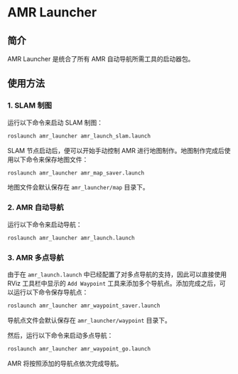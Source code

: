 # AMR Launcher

## 简介
AMR Launcher 是统合了所有 AMR 自动导航所需工具的启动器包。

## 使用方法

### 1. SLAM 制图

运行以下命令来启动 SLAM 制图：

```bash
roslaunch amr_launcher amr_launch_slam.launch
```

SLAM 节点启动后，便可以开始手动控制 AMR 进行地图制作。地图制作完成后使用以下命令来保存地图文件：

```bash
roslaunch amr_launcher amr_map_saver.launch
```

地图文件会默认保存在 `amr_launcher/map` 目录下。

### 2. AMR 自动导航

运行以下命令来启动导航：

```bash
roslaunch amr_launcher amr_launch.launch
```

### 3. AMR 多点导航

由于在 `amr_launch.launch` 中已经配置了对多点导航的支持，因此可以直接使用 RViz 工具栏中显示的 `Add Waypoint` 工具来添加多个导航点。添加完成之后，可以运行以下命令保存导航点：

```bash
roslaunch amr_launcher amr_waypoint_saver.launch
```

导航点文件会默认保存在 `amr_launcher/waypoint` 目录下。

然后，运行以下命令来启动多点导航：

```bash
roslaunch amr_launcher amr_waypoint_go.launch
```

AMR 将按照添加的导航点依次完成导航。
